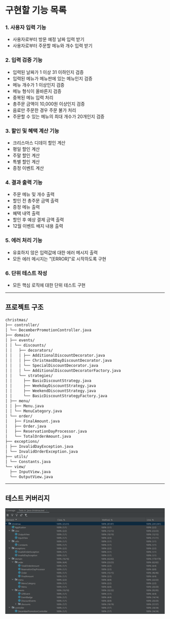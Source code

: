 # 구현할 기능 목록

### 1. 사용자 입력 기능
- 사용자로부터 방문 예정 날짜 입력 받기
- 사용자로부터 주문할 메뉴와 개수 입력 받기

### 2. 입력 검증 기능
- 입력된 날짜가 1 이상 31 이하인지 검증
- 입력된 메뉴가 메뉴판에 있는 메뉴인지 검증
- 메뉴 개수가 1 이상인지 검증
- 메뉴 형식이 올바른지 검증
- 중복된 메뉴 입력 처리
- 총주문 금액이 10,000원 이상인지 검증
- 음료만 주문한 경우 주문 불가 처리
- 주문할 수 있는 메뉴의 최대 개수가 20개인지 검증

### 3. 할인 및 혜택 계산 기능
- 크리스마스 디데이 할인 계산
- 평일 할인 계산
- 주말 할인 계산
- 특별 할인 계산
- 증정 이벤트 계산

### 4. 결과 출력 기능
- 주문 메뉴 및 개수 출력
- 할인 전 총주문 금액 출력
- 증정 메뉴 출력
- 혜택 내역 출력
- 할인 후 예상 결제 금액 출력
- 12월 이벤트 배지 내용 출력

### 5. 에러 처리 기능
- 유효하지 않은 입력값에 대한 에러 메시지 출력
- 모든 에러 메시지는 "[ERROR]"로 시작하도록 구현

### 6. 단위 테스트 작성
- 모든 핵심 로직에 대한 단위 테스트 구현

---

## 프로젝트 구조
```
christmas/
├── controller/
│ └── DecemberPromotionController.java
├── domain/
│ ├── events/
│ │ └── discounts/
│ │   ├── decorators/
│ │   │ ├── AdditionalDiscountDecorator.java
│ │   │ ├── ChristmasDDayDiscountDecorator.java
│ │   │ └── SpecialDiscountDecorator.java
│ │   │ └── AdditionalDiscountDecoratorFactory.java
│ │   └── strategies/
│ │     ├── BasicDiscountStrategy.java
│ │     ├── WeekdayDiscountStrategy.java
│ │     ├── WeekendDiscountStrategy.java
│ │     └── BasicDiscountStrategyFactory.java
│ ├── menu/
│ │ ├── Menu.java
│ │ └── MenuCategory.java
│ └── order/
│   ├── FinalAmount.java
│   ├── Order.java
│   ├── ReservationDayProcessor.java
│   └── TotalOrderAmount.java
├── exceptions/
│ ├── InvalidDayException.java
│ └── InvalidOrderException.java
├── utils/
│ └── Constants.java
└── view/
  ├── InputView.java
  └── OutputView.java
```



---

## 테스트 커버리지
![img.png](img.png)